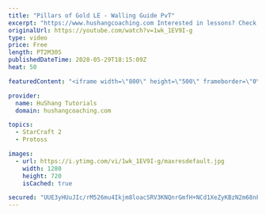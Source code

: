 ```yaml
---
title: "Pillars of Gold LE - Walling Guide PvT"
excerpt: "https://www.hushangcoaching.com Interested in lessons? Check out the website for more information ------------------------------------------------------------------------------------------------------- Want to support HuShang Tutorials directly? Patreon is a website where you can contribute a monthly"
originalUrl: https://youtube.com/watch?v=1wk_1EV9I-g
type: video
price: Free
length: PT2M30S
publishedDateTime: 2020-05-29T18:15:09Z
heat: 50

featuredContent: "<iframe width=\"800\" height=\"500\" frameborder=\"0\" src=\"https://www.youtube.com/embed/1wk_1EV9I-g\" allow=\"accelerometer; autoplay; encrypted-media; gyroscope; picture-in-picture\" allowfullscreen></iframe>"

provider:
  name: HuShang Tutorials
  domain: hushangcoaching.com

topics:
  - StarCraft 2
  - Protoss

images:
  - url: https://i.ytimg.com/vi/1wk_1EV9I-g/maxresdefault.jpg
    width: 1280
    height: 720
    isCached: true

secured: "UUE3yHUuJIc/rM526mu4Ikjm8loacSRV3KNQnrGmfH+NCd1XeZyKBzN2m68nP0stvRxR9ZUu6N0jsnpZAQ2LJpCjW2CR1ebJVtWyrYfR8quX7avXoiiAZIrWVSaHQD5epJNqytJ1JvHYPexhj4b06dAFbMmqwn5wgHCuPMWCIX2DF/O7Je1XQfdp4QvBA+5tXwK7ic8TI2mRiYuIchoPoXw1f4CwhiYEI22xpfFBV2/MIGbk4y0IT4R1xCYWjq9yOg8UcTOp1X1H9A6H0wK+uCHtXGcQCPr6yzit+Gq1hkKaLvuq0luwpBmtusXD2/bZ2NEvBqx4Edt24hW/NHySg0XKva6bBN5HPIbEPcW/Rwkj8W6brT9tdLQbqfVGCyCt+ORf5TDjL58c1cqYsFKVbcvPOeA/PHY2lZTrUpFTjuo=;hMNhHJsVfnlxEjHo9+QhEQ=="
---
```


